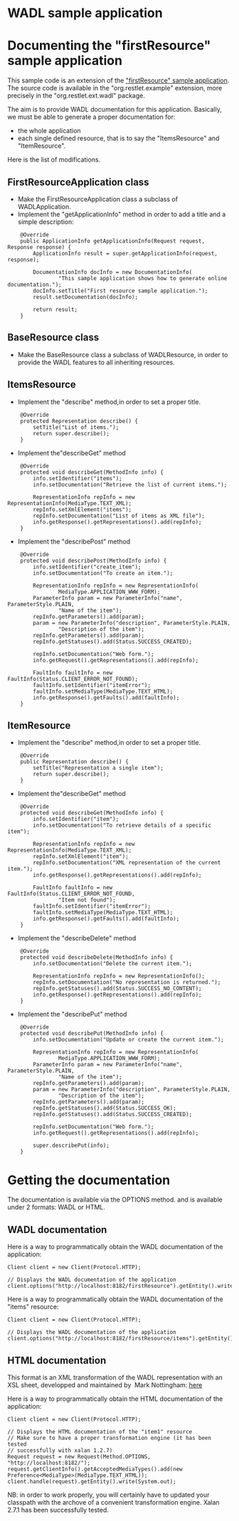 WADL sample application
=======================

Documenting the "firstResource" sample application
==================================================

This sample code is an extension of the ["firstResource" sample
application](http://web.archive.org/web/20091124115935/http://www.restlet.org/documentation/1.1/firstResource).
The source code is available in the "org.restlet.example" extension,
more precisely in the "org.restlet.ext.wadl" package.

The aim is to provide WADL documentation for this application.
Basically, we must be able to generate a proper documentation for:

-   the whole application
-   each single defined resource, that is to say the "ItemsResource" and
    "ItemResource".

Here is the list of modifications.

FirstResourceApplication class
------------------------------

-   Make the FirstResourceApplication class a subclass of
    WADLApplication.
-   Implement the "getApplicationInfo" method in order to add a title
    and a simple description:

<!-- -->

        @Override
        public ApplicationInfo getApplicationInfo(Request request, Response response) {
            ApplicationInfo result = super.getApplicationInfo(request, response);

            DocumentationInfo docInfo = new DocumentationInfo(
                    "This sample application shows how to generate online documentation.");
            docInfo.setTitle("First resource sample application.");
            result.setDocumentation(docInfo);

            return result;
        }

BaseResource class
------------------

-   Make the BaseResource class a subclass of WADLResource, in order to
    provide the WADL features to all inheriting resources.

ItemsResource
-------------

-   Implement the "describe" method,in order to set a proper title.

<!-- -->

        @Override
        protected Representation describe() {
            setTitle("List of items.");
            return super.describe();
        }

-   Implement the"describeGet" method

<!-- -->

        @Override
        protected void describeGet(MethodInfo info) {
            info.setIdentifier("items");
            info.setDocumentation("Retrieve the list of current items.");

            RepresentationInfo repInfo = new RepresentationInfo(MediaType.TEXT_XML);
            repInfo.setXmlElement("items");
            repInfo.setDocumentation("List of items as XML file");
            info.getResponse().getRepresentations().add(repInfo);
        }

-   Implement the "describePost" method

<!-- -->

        @Override
        protected void describePost(MethodInfo info) {
            info.setIdentifier("create_item");
            info.setDocumentation("To create an item.");

            RepresentationInfo repInfo = new RepresentationInfo(
                    MediaType.APPLICATION_WWW_FORM);
            ParameterInfo param = new ParameterInfo("name", ParameterStyle.PLAIN,
                    "Name of the item");
            repInfo.getParameters().add(param);
            param = new ParameterInfo("description", ParameterStyle.PLAIN,
                    "Description of the item");
            repInfo.getParameters().add(param);
            repInfo.getStatuses().add(Status.SUCCESS_CREATED);

            repInfo.setDocumentation("Web form.");
            info.getRequest().getRepresentations().add(repInfo);

            FaultInfo faultInfo = new FaultInfo(Status.CLIENT_ERROR_NOT_FOUND);
            faultInfo.setIdentifier("itemError");
            faultInfo.setMediaType(MediaType.TEXT_HTML);
            info.getResponse().getFaults().add(faultInfo);
        }

ItemResource
------------

-   Implement the "describe" method,in order to set a proper title.

<!-- -->

        @Override
        public Representation describe() {
            setTitle("Representation a single item");
            return super.describe();
        }

-   Implement the"describeGet" method

<!-- -->

        @Override
        protected void describeGet(MethodInfo info) {
            info.setIdentifier("item");
            info.setDocumentation("To retrieve details of a specific item");

            RepresentationInfo repInfo = new RepresentationInfo(MediaType.TEXT_XML);
            repInfo.setXmlElement("item");
            repInfo.setDocumentation("XML representation of the current item.");
            info.getResponse().getRepresentations().add(repInfo);

            FaultInfo faultInfo = new FaultInfo(Status.CLIENT_ERROR_NOT_FOUND,
                    "Item not found");
            faultInfo.setIdentifier("itemError");
            faultInfo.setMediaType(MediaType.TEXT_HTML);
            info.getResponse().getFaults().add(faultInfo);
        }

-   Implement the "describeDelete" method

<!-- -->

        @Override
        protected void describeDelete(MethodInfo info) {
            info.setDocumentation("Delete the current item.");

            RepresentationInfo repInfo = new RepresentationInfo();
            repInfo.setDocumentation("No representation is returned.");
            repInfo.getStatuses().add(Status.SUCCESS_NO_CONTENT);
            info.getResponse().getRepresentations().add(repInfo);
        }

-   Implement the "describePut" method

<!-- -->

        @Override
        protected void describePut(MethodInfo info) {
            info.setDocumentation("Update or create the current item.");

            RepresentationInfo repInfo = new RepresentationInfo(
                    MediaType.APPLICATION_WWW_FORM);
            ParameterInfo param = new ParameterInfo("name", ParameterStyle.PLAIN,
                    "Name of the item");
            repInfo.getParameters().add(param);
            param = new ParameterInfo("description", ParameterStyle.PLAIN,
                    "Description of the item");
            repInfo.getParameters().add(param);
            repInfo.getStatuses().add(Status.SUCCESS_OK);
            repInfo.getStatuses().add(Status.SUCCESS_CREATED);

            repInfo.setDocumentation("Web form.");
            info.getRequest().getRepresentations().add(repInfo);

            super.describePut(info);
        }

Getting the documentation
=========================

The documentation is available via the OPTIONS method. and is available
under 2 formats: WADL or HTML.

WADL documentation
------------------

Here is a way to programmatically obtain the WADL documentation of the
application:

    Client client = new Client(Protocol.HTTP);

    // Displays the WADL documentation of the application
    client.options("http://localhost:8182/firstResource").getEntity().write(System.out);

Here is a way to programmatically obtain the WADL documentation of the
"items" resource:

    Client client = new Client(Protocol.HTTP);

    // Displays the WADL documentation of the application
    client.options("http://localhost:8182/firstResource/items").getEntity().write(System.out);

HTML documentation
------------------

This format is an XML transformation of the WADL representation with an
XSL sheet, developped and maintained by  Mark Nottingham:
[here](http://web.archive.org/web/20091124115935/http://www.mnot.net/blog/2007/11/02/wadl_stylesheet)

Here is a way to programmatically obtain the HTML documentation of the
application:

    Client client = new Client(Protocol.HTTP);

    // Displays the HTML documentation of the "item1" resource
    // Make sure to have a proper transformation engine (it has been tested
    // successfully with xalan 1.2.7)
    Request request = new Request(Method.OPTIONS, "http://localhost:8182/");
    request.getClientInfo().getAcceptedMediaTypes().add(new Preference<MediaType>(MediaType.TEXT_HTML));
    client.handle(request).getEntity().write(System.out);

NB: in order to work properly, you will certainly have to updated your
classpath with the archove of a convenient transformation engine. Xalan
2.7.1 has been successfully tested.

